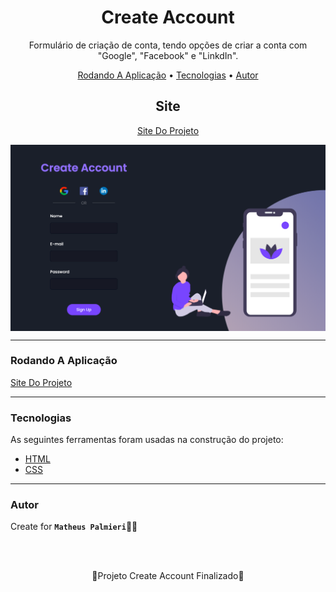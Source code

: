 <!-- Título -->

<h1 align="center">Create Account</h1>

<!-- Descrição -->

<p align="center">Formulário de criação de conta, tendo opções de criar a conta com "Google", "Facebook" e "LinkdIn".</p>

<!-- Súmario -->

<p align="center">
 <a href="#rodando-a-aplicação">Rodando A Aplicação</a> •
 <a href="#tecnologias">Tecnologias</a> •
 <a href="#autor">Autor</a>
</p>

<!-- Site -->

<h2 align="center">Site</h2>

<p align="center">
 <a href="https://createaccount-matheuspalmieri.netlify.app//">Site Do Projeto</a>
</p>

<img src="images/imagem.png" width="1366px" align="center">

---

### Rodando A Aplicação

<a href="https://createaccount-matheuspalmieri.netlify.app//">Site Do Projeto</a>

---

### Tecnologias

As seguintes ferramentas foram usadas na construção do projeto:

- [HTML](https://html.com/)
- [CSS](https://html.com/css/)

---

### Autor

Create for <b>`Matheus Palmieri`</b>👨‍💻

<br>
<br>

<p align="center">🎉Projeto Create Account Finalizado🚀</p>

